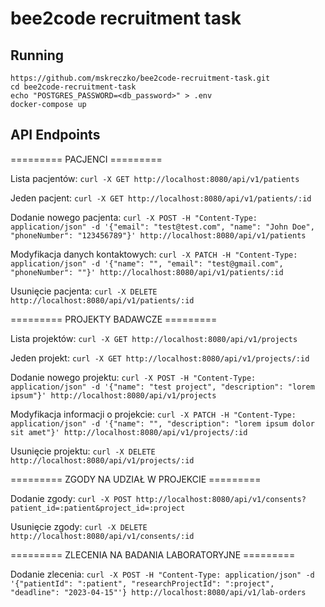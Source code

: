 # bee2code recruitment task

## Running
```
https://github.com/mskreczko/bee2code-recruitment-task.git
cd bee2code-recruitment-task
echo "POSTGRES_PASSWORD=<db_password>" > .env
docker-compose up
```

## API Endpoints

========= PACJENCI =========

Lista pacjentów: 
```curl -X GET http://localhost:8080/api/v1/patients```

Jeden pacjent: 
```curl -X GET http://localhost:8080/api/v1/patients/:id```

Dodanie nowego pacjenta:
```curl -X POST -H "Content-Type: application/json" -d '{"email": "test@test.com", "name": "John Doe", "phoneNumber": "123456789"}' http://localhost:8080/api/v1/patients```

Modyfikacja danych kontaktowych: 
```curl -X PATCH -H "Content-Type: application/json" -d '{"name": "", "email": "test@gmail.com", "phoneNumber": ""}' http://localhost:8080/api/v1/patients/:id```

Usunięcie pacjenta: 
```curl -X DELETE http://localhost:8080/api/v1/patients/:id```

========= PROJEKTY BADAWCZE =========

Lista projektów: 
```curl -X GET http://localhost:8080/api/v1/projects```

Jeden projekt: 
```curl -X GET http://localhost:8080/api/v1/projects/:id```

Dodanie nowego projektu: 
```curl -X POST -H "Content-Type: application/json" -d '{"name": "test project", "description": "lorem ipsum"}' http://localhost:8080/api/v1/projects```

Modyfikacja informacji o projekcie: 
```curl -X PATCH -H "Content-Type: application/json" -d '{"name": "", "description": "lorem ipsum dolor sit amet"}' http://localhost:8080/api/v1/projects/:id```

Usunięcie projektu: 
```curl -X DELETE http://localhost:8080/api/v1/projects/:id```

========= ZGODY NA UDZIAŁ W PROJEKCIE =========

Dodanie zgody: 
```curl -X POST http://localhost:8080/api/v1/consents?patient_id=:patient&project_id=:project```

Usunięcie zgody: 
```curl -X DELETE http://localhost:8080/api/v1/consents/:id```

========= ZLECENIA NA BADANIA LABORATORYJNE =========

Dodanie zlecenia: 
```curl -X POST -H "Content-Type: application/json" -d '{"patientId": ":patient", "researchProjectId": ":project", "deadline": "2023-04-15"'} http://localhost:8080/api/v1/lab-orders```
